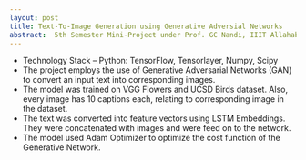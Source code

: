 ```yaml
---
layout: post
title: Text-To-Image Generation using Generative Adversial Networks
abstract:  5th Semester Mini-Project under Prof. GC Nandi, IIIT Allahabad
---
```

- Technology Stack – Python: TensorFlow, Tensorlayer, Numpy, Scipy
- The project employs the use of Generative Adversarial Networks (GAN) to convert an input text into corresponding images.
- The model was trained on VGG Flowers and UCSD Birds dataset. Also, every image has 10 captions each, relating to corresponding image in the dataset.
- The text was converted into feature vectors using LSTM Embeddings. They were concatenated with images and were feed on to the network.
- The model used Adam Optimizer to optimize the cost function of the Generative Network.